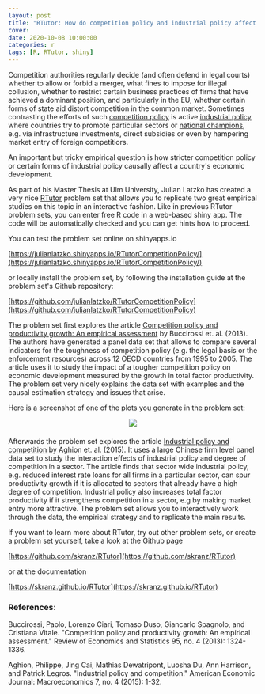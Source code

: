 ```yaml
---
layout: post
title: "RTutor: How do competition policy and industrial policy affect economic development?"
cover: 
date: 2020-10-08 10:00:00
categories: r
tags: [R, RTutor, shiny]
---
```


Competition authorities regularly decide (and often defend in legal courts) whether to allow or forbid a merger, what fines to impose for illegal collusion, whether to restrict certain business practices of firms that have achieved a dominant position, and particularly in the EU, whether certain forms of state aid distort competition in the common market. Sometimes contrasting the efforts of such [competition policy](https://ec.europa.eu/competition/consumers/what_en.html) is active [industrial policy](https://en.wikipedia.org/wiki/Industrial_policy) where countries try to promote particular sectors or [national champions](https://en.wikipedia.org/wiki/National_champions), e.g. via infrastructure investments, direct subsidies or even by hampering market entry of foreign competitiors.

An important but tricky empirical question is how stricter competition policy or certain forms of industrial policy causally affect a country's economic development.

As part of his Master Thesis at Ulm University, Julian Latzko has created a very nice [RTutor](https://github.com/skranz/RTutor) problem set that allows you to replicate two great empirical studies on this topic in an interactive fashion. Like in previous RTutor problem sets, you can enter free R code in a web-based shiny app. The code will be automatically checked and you can get hints how to proceed. 

You can test the problem set online on shinyapps.io

[https://julianlatzko.shinyapps.io/RTutorCompetitionPolicy/](https://julianlatzko.shinyapps.io/RTutorCompetitionPolicy/)

or locally install the problem set, by following the installation guide at the problem set's Github repository:

[https://github.com/julianlatzko/RTutorCompetitionPolicy](https://github.com/julianlatzko/RTutorCompetitionPolicy)

The problem set first explores the article [Competition policy and productivity growth: An empirical assessment](https://www.mitpressjournals.org/doi/10.1162/REST_a_00304) by Buccirossi et. al. (2013). The authors have generated a panel data set that allows to compare several indicators for the toughness of competition policy (e.g. the legal basis or the enforcement resources) across 12 OECD countries from 1995 to 2005. The article uses it to study the impact of a tougher competition policy on economic development measured by the growth in total factor productivity. The problem set very nicely explains the data set with examples and the causal estimation strategy and issues that arise.  

Here is a screenshot of one of the plots you generate in the problem set:

<center>
<img src="http://skranz.github.io/images/competition_cpi.svg" style="max-width: 100%; margin-bottom: 0.5em;">
</center>

Afterwards the problem set explores the article [Industrial policy and competition](https://www.aeaweb.org/articles?id=10.1257/mac.20120103) by Aghion et. al. (2015). It uses a large Chinese firm level panel data set to study the interaction effects of industrial policy and degree of competition in a sector. The article finds that sector wide industrial policy, e.g. reduced interest rate loans for all firms in a particular sector, can spur productivity growth if it is allocated to sectors that already have a high degree of competition. Industrial policy also increases total factor productivity if it strengthens competition in a sector, e.g by making market entry more attractive. The problem set allows you to interactively work through the data, the empirical strategy and to replicate the main results.


If you want to learn more about RTutor, try out other problem sets, or create a problem set yourself, take a look at the Github page

[https://github.com/skranz/RTutor](https://github.com/skranz/RTutor)

or at the documentation

[https://skranz.github.io/RTutor](https://skranz.github.io/RTutor)

### References:

Buccirossi, Paolo, Lorenzo Ciari, Tomaso Duso, Giancarlo Spagnolo, and Cristiana Vitale. "Competition policy and productivity growth: An empirical assessment." Review of Economics and Statistics 95, no. 4 (2013): 1324-1336.

Aghion, Philippe, Jing Cai, Mathias Dewatripont, Luosha Du, Ann Harrison, and Patrick Legros. "Industrial policy and competition." American Economic Journal: Macroeconomics 7, no. 4 (2015): 1-32.
